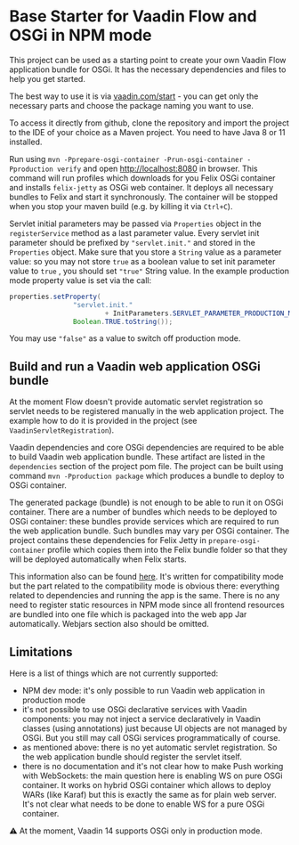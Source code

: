 # Base Starter for Vaadin Flow and OSGi in NPM mode

This project can be used as a starting point to create your own Vaadin Flow application bundle for OSGi.
It has the necessary dependencies and files to help you get started.

The best way to use it is via [vaadin.com/start](https://vaadin.com/start) - you can get only the necessary parts and choose the package naming you want to use.

To access it directly from github, clone the repository and import the project to the IDE of your choice as a Maven project. You need to have Java 8 or 11 installed.

Run using `mvn -Pprepare-osgi-container -Prun-osgi-container -Pproduction verify` and open [http://localhost:8080](http://localhost:8080) in browser.
This command will run profiles which downloads for you Felix OSGi container and installs `felix-jetty` 
as OSGi web container. It deploys all necessary bundles to Felix and start it synchronously.
The container will be stopped  when you stop your maven build (e.g. by killing it via `Ctrl+C`).

Servlet initial parameters may be passed via `Properties` object in the `registerService` method as a last
parameter value. Every servlet init parameter should be prefixed by `"servlet.init."`  and stored in the 
`Properties` object. Make sure that you store a `String` value as a parameter value: so you may not store
`true`  as a boolean value to set init parameter value to `true` , you should set `"true"` String value.
In the example production mode property value is set via the call:

```java
properties.setProperty(
                "servlet.init."
                        + InitParameters.SERVLET_PARAMETER_PRODUCTION_MODE,
                Boolean.TRUE.toString());
```

You may use `"false"` as a value to switch off production mode.

## Build and run a Vaadin web application OSGi bundle 

At the moment Flow doesn't provide automatic servlet registration so servlet needs to be 
registered manually in the web application project. The example how to do it is 
provided in the project (see `VaadinServletRegistration`).

Vaadin dependencies and core OSGi dependencies are required to be able to build Vaadin web application bundle.
These artifact are listed in the `dependencies` section of the project pom file.
The project can be built using command `mvn -Pproduction package` which produces 
a bundle to deploy to OSGi container.

The generated package (bundle) is not enough to be able to run it on OSGi container.
There are a number of bundles which needs to be deployed to OSGi container: these bundles
provide services which are required to run the web application bundle.
Such bundles may vary per OSGi container. The project contains these dependencies for Felix Jetty
in `prepare-osgi-container` profile which copies them into the Felix bundle folder so that 
they will be deployed automatically when Felix starts.

This information also can be found [here](https://github.com/vaadin/flow-and-components-documentation/blob/V14.3/documentation/osgi/tutorial-osgi-basic.asciidoc). It's written for compatibility mode but the part related to the 
compatibility mode is obvious there: everything related to dependencies and running the app is the same.
There is no any need to register static resources in NPM mode since all frontend 
resources are bundled into one file which is packaged into the web app Jar 
automatically. Webjars section also should be omitted.

## Limitations

Here is a list of things which are not currently supported:

- NPM dev mode: it's only possible to run Vaadin web application in production mode
- it's not possible to use OSGi declarative services with Vaadin components: 
you may not inject a service declaratively in Vaadin classes (using annotations) 
just because UI objects are not managed by OSGi. But you still may call OSGi services programmatically of course.
- as mentioned above: there is no yet automatic servlet registration. So the web application 
bundle should register the servlet itself.
- there is no documentation and it's not clear how to make Push working with WebSockets: the main question 
here is enabling WS on pure OSGi container. It works on hybrid OSGi container which allows
to deploy WARs (like Karaf) but this is exactly the same as for plain web server. It's not clear what
needs to be done to enable WS for a pure OSGi container.

:warning:
At the moment, Vaadin 14 supports OSGi only in production mode. 
